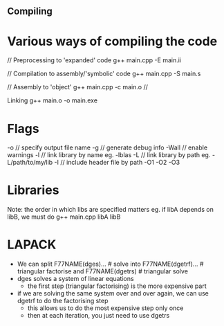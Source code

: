 ## Compiling
# Various ways of compiling the code
// Preprocessing to 'expanded' code
g++ main.cpp -E main.ii 

// Compilation to assembly/'symbolic' code
g++ main.cpp -S main.s

// Assembly to 'object'
g++ main.cpp -c main.o    // 

Linking
g++ main.o -o main.exe

# Flags
-o      // specify output file name
-g      // generate debug info
-Wall   // enable warnings
-l      // link library by name eg. -lblas
-L      // link library by path eg. -L/path/to/my/lib
-I      // include header file by path
-O1 -O2 -O3

# Libraries
Note: the order in which libs are specified matters
eg. if libA depends on libB, we must do g++ main.cpp libA libB

# LAPACK
- We can split F77NAME(dges)... # solve
  into F77NAME(dgetrf)...     # triangular factorise
  and F77NAME(dgetrs)         # triangular solve
- dges solves a system of linear equations
    - the first step (triangular factorising) is the more expensive part 
- if we are solving the same system over and over again, we can use dgetrf to do the factorising step
    - this allows us to do the most expensive step only once
    - then at each iteration, you just need to use dgetrs